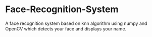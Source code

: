 # Face-Recognition-System
A face recognition system based on knn algorithm using numpy and OpenCV which detects your face and displays your name. 
